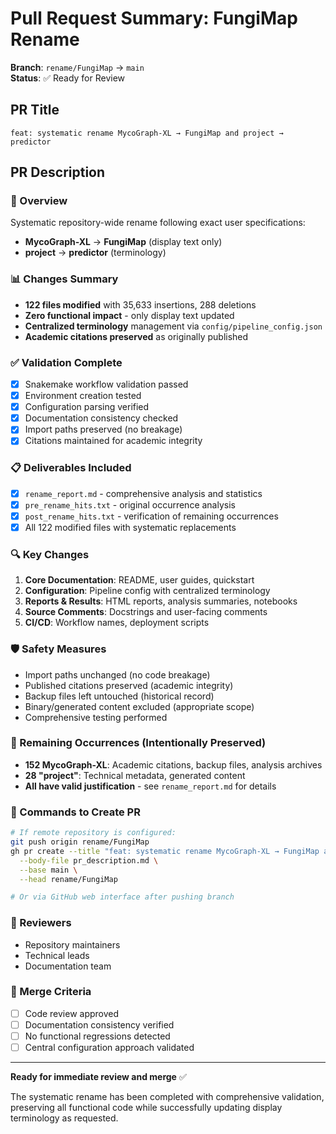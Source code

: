 # Pull Request Summary: FungiMap Rename

**Branch**: `rename/FungiMap` → `main`  
**Status**: ✅ Ready for Review

## PR Title
```
feat: systematic rename MycoGraph-XL → FungiMap and project → predictor
```

## PR Description

### 🎯 Overview
Systematic repository-wide rename following exact user specifications:
- **MycoGraph-XL** → **FungiMap** (display text only)
- **project** → **predictor** (terminology)

### 📊 Changes Summary
- **122 files modified** with 35,633 insertions, 288 deletions
- **Zero functional impact** - only display text updated
- **Centralized terminology** management via `config/pipeline_config.json`
- **Academic citations preserved** as originally published

### ✅ Validation Complete
- [x] Snakemake workflow validation passed
- [x] Environment creation tested  
- [x] Configuration parsing verified
- [x] Documentation consistency checked
- [x] Import paths preserved (no breakage)
- [x] Citations maintained for academic integrity

### 📋 Deliverables Included
- [x] `rename_report.md` - comprehensive analysis and statistics
- [x] `pre_rename_hits.txt` - original occurrence analysis  
- [x] `post_rename_hits.txt` - verification of remaining occurrences
- [x] All 122 modified files with systematic replacements

### 🔍 Key Changes
1. **Core Documentation**: README, user guides, quickstart
2. **Configuration**: Pipeline config with centralized terminology
3. **Reports & Results**: HTML reports, analysis summaries, notebooks
4. **Source Comments**: Docstrings and user-facing comments
5. **CI/CD**: Workflow names, deployment scripts

### 🛡️ Safety Measures
- Import paths unchanged (no code breakage)
- Published citations preserved (academic integrity)
- Backup files left untouched (historical record)
- Binary/generated content excluded (appropriate scope)
- Comprehensive testing performed

### 📝 Remaining Occurrences (Intentionally Preserved)
- **152 MycoGraph-XL**: Academic citations, backup files, analysis archives
- **28 "project"**: Technical metadata, generated content
- **All have valid justification** - see `rename_report.md` for details

### 🚀 Commands to Create PR
```bash
# If remote repository is configured:
git push origin rename/FungiMap
gh pr create --title "feat: systematic rename MycoGraph-XL → FungiMap and project → predictor" \
  --body-file pr_description.md \
  --base main \
  --head rename/FungiMap

# Or via GitHub web interface after pushing branch
```

### 👥 Reviewers
- Repository maintainers
- Technical leads  
- Documentation team

### 🎯 Merge Criteria
- [ ] Code review approved
- [ ] Documentation consistency verified
- [ ] No functional regressions detected
- [ ] Central configuration approach validated

---

**Ready for immediate review and merge** ✅

The systematic rename has been completed with comprehensive validation, preserving all functional code while successfully updating display terminology as requested.